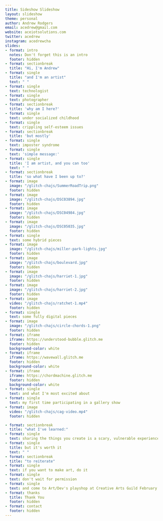 ```yaml
---
title: Sideshow Slideshow
layout: slideshow
theme: personal
author: Andrew Rodgers
email: acedrew@gmail.com
website: aceiotsolutions.com
twitter: acedrew
instagram: acedrewcha
slides:
- format: intro
  notes: Don't forget this is an intro
  footer: hidden
- format: sectionbreak
  title: "Hi, I'm Andrew"
- format: single
  title: "and I'm an artist"
  text: " "
- format: single
  text: technologist
- format: single
  text: photographer
- format: sectionbreak
  title: 'why am I here?'
- format: single
  text: under socialized childhood
- format: single
  text: crippling self-esteem issues
- format: sectionbreak
  title: 'but mostly'
- format: single
  text: imposter syndrome
- format: single
  text: 'simple message:'
- format: single
  title: 'I am artist, and you can too'
  text: " "
- format: sectionbreak
  title: 'so what have I been up to?'
- format: image
  image: "/glitch-chajs/SummerRoadTrip.png"
  footer: hidden
- format: image
  image: "/glitch-chajs/DSC03894.jpg"
  footer: hidden
- format: image
  image: "/glitch-chajs/DSC04984.jpg"
  footer: hidden
- format: image
  image: "/glitch-chajs/DSC05035.jpg"
  footer: hidden
- format: single
  text: some hybrid pieces
- format: image
  image: "/glitch-chajs/miller-park-lights.jpg"
  footer: hidden
- format: image
  image: "/glitch-chajs/boulevard.jpg"
  footer: hidden
- format: image
  image: "/glitch-chajs/harriet-1.jpg"
  footer: hidden
- format: image
  image: "/glitch-chajs/harriet-2.jpg"
  footer: hidden
- format: image
  video: "/glitch-chajs/ratchet-1.mp4"
  footer: hidden
- format: single
  text: some fully digital pieces
- format: image
  image: "/glitch-chajs/circle-chords-1.png"
  footer: hidden
- format: iframe
  iframe: https://understood-bubble.glitch.me
  footer: hidden
  background-color: white
- format: iframe
  iframe: https://wavewall.glitch.me
  footer: hidden
  background-color: white
- format: iframe
  iframe: https://chordmachine.glitch.me
  footer: hidden
  background-color: white
- format: single
  text: and what I'm most excited about
- format: single
  text: my first time participating in a gallery show
- format: image
  video: "/glitch-chajs/cag-video.mp4"
  footer: hidden

- format: sectionbreak
  title: "what I've learned:"
- format: single
  text: sharing the things you create is a scary, vulnerable experience
- format: single
  title: but it's worth it
  text: " "
- format: sectionbreak
  title: "to reiterate"
- format: single
  text: if you want to make art, do it
- format: single
  text: don't wait for permission
- format: single
  text: and come to Art/Dev's playshop at Creative Arts Guild February 8th 10AM-2PM
- format: thanks
  title: Thank You
  footer: hidden
- format: contact
  footer: hidden
---
```



